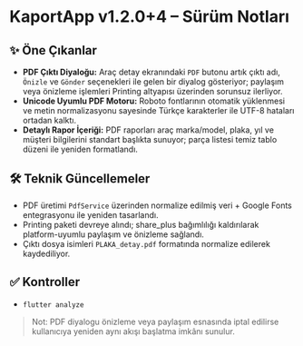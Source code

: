 # KaportApp v1.2.0+4 – Sürüm Notları

## ✨ Öne Çıkanlar
- **PDF Çıktı Diyaloğu:** Araç detay ekranındaki `PDF` butonu artık çıktı adı, `Önizle` ve `Gönder` seçenekleri ile gelen bir diyalog gösteriyor; paylaşım veya önizleme işlemleri Printing altyapısı üzerinden sorunsuz ilerliyor.
- **Unicode Uyumlu PDF Motoru:** Roboto fontlarının otomatik yüklenmesi ve metin normalizasyonu sayesinde Türkçe karakterler ile UTF-8 hataları ortadan kalktı.
- **Detaylı Rapor İçeriği:** PDF raporları araç marka/model, plaka, yıl ve müşteri bilgilerini standart başlıkta sunuyor; parça listesi temiz tablo düzeni ile yeniden formatlandı.

## 🛠 Teknik Güncellemeler
- PDF üretimi `PdfService` üzerinden normalize edilmiş veri + Google Fonts entegrasyonu ile yeniden tasarlandı.
- Printing paketi devreye alındı; share_plus bağımlılığı kaldırılarak platform-uyumlu paylaşım ve önizleme sağlandı.
- Çıktı dosya isimleri `PLAKA_detay.pdf` formatında normalize edilerek kaydediliyor.

## ✅ Kontroller
- `flutter analyze`

> Not: PDF diyalogu önizleme veya paylaşım esnasında iptal edilirse kullanıcıya yeniden aynı akışı başlatma imkânı sunulur.
